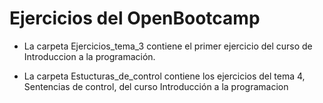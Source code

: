 # Ejercicios del OpenBootcamp
- La carpeta Ejercicios_tema_3 contiene el primer ejercicio del curso de Introduccion a la programación.

- La carpeta Estucturas_de_control contiene los ejercicios del tema 4, Sentencias de control, del curso Introducción a la programacion

